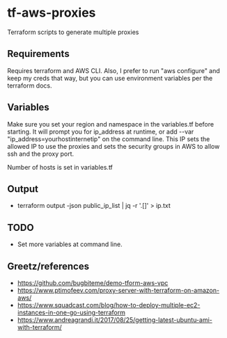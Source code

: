 # tf-aws-proxies
Terraform scripts to generate multiple proxies

## Requirements
Requires terraform and AWS CLI. Also, I prefer to run "aws configure" and keep my creds that way, but you can use environment variables per the terraform docs. 

## Variables
Make sure you set your region and namespace in the variables.tf before starting. It will prompt you for ip_address at runtime, or add --var "ip_address=yourhostinternetip" on the command line. This IP sets the allowed IP to use the proxies and sets the security groups in AWS to allow ssh and the proxy port. 

Number of hosts is set in variables.tf

## Output
- terraform output -json  public_ip_list | jq -r '.[]' > ip.txt

## TODO
- Set more variables at command line.


## Greetz/references
- https://github.com/bugbiteme/demo-tform-aws-vpc
- https://www.ptimofeev.com/proxy-server-with-terraform-on-amazon-aws/
- https://www.squadcast.com/blog/how-to-deploy-multiple-ec2-instances-in-one-go-using-terraform
- https://www.andreagrandi.it/2017/08/25/getting-latest-ubuntu-ami-with-terraform/
